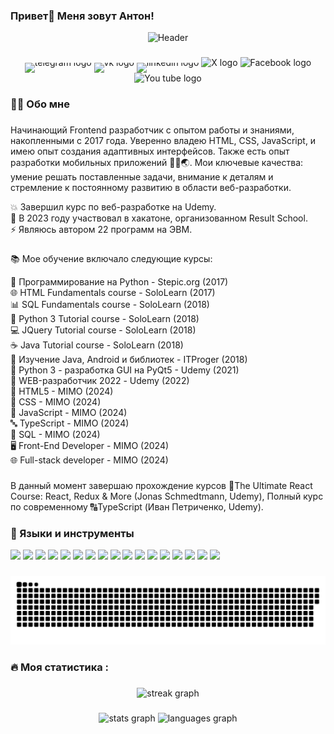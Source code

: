 ### Привет👋 Меня зовут Антон!

<p align="center">
  <img src="https://miro.medium.com/max/680/0*7Q3yvSIv_t0ioJ-Z.gif" alt="Header">
</p>

###

<div align="center">
  <a href="https://t.me/iamantonkobelev" target="blank" style="text-decoration: none; display: inline-block; line-height: 0;">
    <img src="https://img.shields.io/static/v1?message=Telegram&logo=telegram&label=&color=2CA5E0&logoColor=white&labelColor=&style=for-the-badge" height="25" alt="telegram logo"  />
  </a>

  <a href="https://t.me/iamantonkobelev" target="blank" style="text-decoration: none; display: inline-block; line-height: 0;">
    <img src="https://img.shields.io/static/v1?message=vk&logo=vk&label=&color=0077FF&logoColor=white&labelColor=&style=for-the-badge" height="25" alt="vk logo" />
  </a>

  <a href="https://t.me/iamantonkobelev" target="blank" style="text-decoration: none; display: inline-block; line-height: 0;">
    <img src="https://img.shields.io/static/v1?message=linkedin&logo=linkedin&label=&color=0A66C2&logoColor=white&labelColor=&style=for-the-badge" height="25" alt="linkedin logo" />
  </a>

  <a href="https://x.com/iamantonkobelev" target="blank" style="text-decoration: none; border: none;">
  <img src="https://img.shields.io/static/v1?message=x.com&logo=X&label=&color=000000&logoColor=white&labelColor=&style=for-the-badge" height="25" alt="X logo" />
  </a>
  <a href="https://www.facebook.com/share/gdBmS662KsFVw54d/?mibextid=qi2Omg" target="blank" style="text-decoration: none; border: none;">
  <img src="https://img.shields.io/static/v1?message=FACEBOOK&logo=facebook&label=&color=0866FF&logoColor=white&labelColor=&style=for-the-badge" height="25" alt="Facebook logo" />
  </a>
  <a href="http://www.youtube.com/@user-kb9qn2bq2b" target="blank" style="text-decoration: none; border: none;">
  <img src="https://img.shields.io/static/v1?message=YOUTUBE&logo=youtube&label=&color=FF0000&logoColor=white&labelColor=&style=for-the-badge" height="25" alt="You tube logo" />
  </a>
</div>

###

<h3 align="left">👨‍💻  Обо мне</h3>

###

<p align="left">Начинающий Frontend разработчик с опытом работы и знаниями, накопленными с 2017 года. Уверенно владею HTML, CSS, JavaScript, и имею опыт создания адаптивных интерфейсов. Также есть опыт разработки мобильных приложений 📱📶🌏. Мои ключевые качества: умение решать поставленные задачи, внимание к деталям и стремление к постоянному развитию в области веб-разработки.

💥 Завершил курс по веб-разработке на Udemy.<br>
🤝 В 2023 году участвовал в хакатоне, организованном Result School.<br>
⚡ Являюсь автором 22 программ на ЭВМ.</p>

###

📚 Мое обучение включало следующие курсы:

<div style="padding-left: 0;">
  <ul style="list-style-type: none; padding-left: 0; margin: 0;">
    <li>🎯 Программирование на Python - Stepic.org (2017)</li>
    <li>🌐 HTML Fundamentals course - SoloLearn (2017)</li>
    <li>📊 SQL Fundamentals course - SoloLearn (2018)</li>
    <li>🐍 Python 3 Tutorial course - SoloLearn (2018)</li>
    <li>💻 JQuery Tutorial course - SoloLearn (2018)</li>
    <li>☕ Java Tutorial course - SoloLearn (2018)</li>
    <li>📱 Изучение Java, Android и библиотек - ITProger (2018)</li>
    <li>🔧 Python 3 - разработка GUI на PyQt5 - Udemy (2021)</li>
  </ul>
  <ul style="list-style-type: none; padding-left: 0; margin: 0;">
    <li>💼 WEB-разработчик 2022 - Udemy (2022)</li>
    <li>🚀 HTML5 - MIMO (2024)</li>
    <li>🎨 CSS - MIMO (2024)</li>
    <li>📜 JavaScript - MIMO (2024)</li>
    <li>🔤 TypeScript - MIMO (2024)</li>
    <li>🔎 SQL - MIMO (2024)</li>
    <li>🖥️ Front-End Developer - MIMO (2024)</li>
    <li>🌐 Full-stack developer - MIMO (2024)</li>
  </ul>
</div>

###

В данный момент завершаю прохождение курсов 🚀The Ultimate React Course: React, Redux & More (Jonas Schmedtmann, Udemy), Полный курс по современному 🔠TypeScript (Иван Петриченко, Udemy).

### 🔨 Языки и инструменты

<p>
  <img src="https://img.shields.io/badge/HTML5-E34F26?style=for-the-badge&logo=html5&logoColor=white" />
  <img src="https://img.shields.io/badge/CSS3-1572B6?style=for-the-badge&logo=css3&logoColor=white" />
  <img src="https://img.shields.io/badge/JavaScript-323330?style=for-the-badge&logo=javascript&logoColor=F7DF1E" />
  <img src="https://img.shields.io/badge/TypeScript-007ACC?style=for-the-badge&logo=typescript&logoColor=white" />
  <img src="https://img.shields.io/badge/React-20232A?style=for-the-badge&logo=react&logoColor=61DAFB" />
  <img src="https://img.shields.io/badge/Bootstrap-563D7C?style=for-the-badge&logo=bootstrap&logoColor=white" />
  <img src="https://img.shields.io/badge/jQuery-0769AD?style=for-the-badge&logo=jquery&logoColor=white" />
  <img src="https://img.shields.io/badge/Python-3776AB?style=for-the-badge&logo=python&logoColor=white" />
  <img src="https://img.shields.io/badge/Java-ED8B00?style=for-the-badge&logo=java&logoColor=white" />
  <img src="https://img.shields.io/badge/PHP-777BB4?style=for-the-badge&logo=php&logoColor=white" />
  <img src="https://img.shields.io/badge/json-5E5C5C?style=for-the-badge&logo=json&logoColor=white" />
  <img src="https://img.shields.io/badge/Visual_Studio_Code-0078D4?style=for-the-badge&logo=visual%20studio%20code&logoColor=white" />
  <img src="https://img.shields.io/badge/MongoDB-4EA94B?style=for-the-badge&logo=mongodb&logoColor=white" />
  <img src="https://img.shields.io/badge/Figma-F24E1E?style=for-the-badge&logo=figma&logoColor=white" />
  <img src="https://img.shields.io/badge/Android_Studio-3DDC84?style=for-the-badge&logo=android-studio&logoColor=white" />
  <img src="https://img.shields.io/badge/GIT-E44C30?style=for-the-badge&logo=git&logoColor=white" />
  <img src="https://img.shields.io/badge/Google_Play-414141?style=for-the-badge&logo=google-play&logoColor=white" />
</p>

###

<p align="center">
 <img width="600" src="assets/github-snake.svg" alt="snake"/>
</p>

<h3 align="left">🔥   Моя статистика :</h3>

###

<div align="center">
  <img src="https://streak-stats.demolab.com?user=antonkobelev&locale=en&mode=daily&theme=dark&hide_border=false&border_radius=5&order=3" height="220" alt="streak graph"  />
</div>

###

<div align="center">
  <img src="https://github-readme-stats.vercel.app/api?username=antonkobelev&hide_title=false&hide_rank=false&show_icons=true&include_all_commits=true&count_private=true&disable_animations=false&theme=dracula&locale=en&hide_border=false&order=1" height="150" alt="stats graph"  />
  <img src="https://github-readme-stats.vercel.app/api/top-langs?username=antonkobelev&locale=en&hide_title=false&layout=compact&card_width=320&langs_count=5&theme=dracula&hide_border=false&order=2" height="150" alt="languages graph"  />
</div>

###
